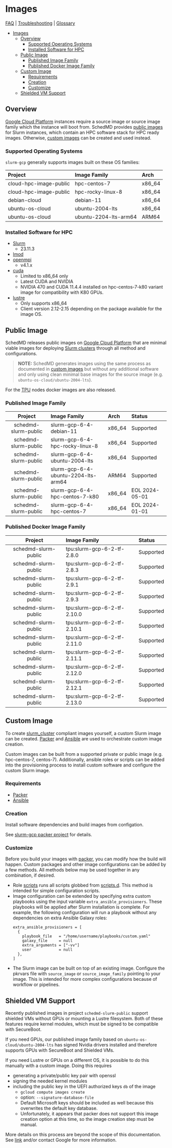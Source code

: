 # Images

[FAQ](./faq.md) | [Troubleshooting](./troubleshooting.md) |
[Glossary](./glossary.md)

<!-- mdformat-toc start --slug=github --no-anchors --maxlevel=6 --minlevel=1 -->

- [Images](#images)
  - [Overview](#overview)
    - [Supported Operating Systems](#supported-operating-systems)
    - [Installed Software for HPC](#installed-software-for-hpc)
  - [Public Image](#public-image)
    - [Published Image Family](#published-image-family)
    - [Published Docker Image Family](#published-docker-image-family)
  - [Custom Image](#custom-image)
    - [Requirements](#requirements)
    - [Creation](#creation)
    - [Customize](#customize)
  - [Shielded VM Support](#shielded-vm-support)

<!-- mdformat-toc end -->

## Overview

[Google Cloud Platform](./glossary.md#gcp) instances require a source image or
source image family which the instance will boot from. SchedMD provides
[public images](#public-image) for Slurm instances, which contain an HPC
software stack for HPC ready images. Otherwise, [custom images](#custom-image)
can be created and used instead.

### Supported Operating Systems

`slurm-gcp` generally supports images built on these OS families:

| Project                | Image Family          | Arch   |
| :--------------------- | :-------------------- | :----- |
| cloud-hpc-image-public | hpc-centos-7          | x86_64 |
| cloud-hpc-image-public | hpc-rocky-linux-8     | x86_64 |
| debian-cloud           | debian-11             | x86_64 |
| ubuntu-os-cloud        | ubuntu-2004-lts       | x86_64 |
| ubuntu-os-cloud        | ubuntu-2204-lts-arm64 | ARM64  |

### Installed Software for HPC

- [Slurm](https://www.schedmd.com/downloads.php)
  - 23.11.3
- [lmod](https://lmod.readthedocs.io/en/latest/index.html)
- [openmpi](https://www.open-mpi.org/)
  - v4.1.x
- [cuda](https://developer.nvidia.com/cuda-toolkit)
  - Limited to x86_64 only
  - Latest CUDA and NVIDIA
  - NVIDIA 470 and CUDA 11.4.4 installed on hpc-centos-7-k80 variant image for
    compatibility with K80 GPUs.
- [lustre](https://www.lustre.org/)
  - Only supports x86_64
  - Client version 2.12-2.15 depending on the package available for the image
    OS.

## Public Image

SchedMD releases public images on [Google Cloud Platform](./glossary.md#gcp)
that are minimal viable images for deploying
[Slurm clusters](./glossary.md#slurm) through all method and configurations.

> **NOTE:** SchedMD generates images using the same process as documented in
> [custom images](#custom-image) but without any additional software and only
> using clean minimal base images for the source image (e.g.
> `ubuntu-os-cloud/ubuntu-2004-lts`).

For the [TPU](./glossary.md#tpu) nodes docker images are also released.

### Published Image Family

|       Project        | Image Family                        | Arch   | Status         |
| :------------------: | :---------------------------------- | :----- | :------------- |
| schedmd-slurm-public | slurm-gcp-6-4-debian-11             | x86_64 | Supported      |
| schedmd-slurm-public | slurm-gcp-6-4-hpc-rocky-linux-8     | x86_64 | Supported      |
| schedmd-slurm-public | slurm-gcp-6-4-ubuntu-2004-lts       | x86_64 | Supported      |
| schedmd-slurm-public | slurm-gcp-6-4-ubuntu-2204-lts-arm64 | ARM64  | Supported      |
| schedmd-slurm-public | slurm-gcp-6-4-hpc-centos-7-k80      | x86_64 | EOL 2024-05-01 |
| schedmd-slurm-public | slurm-gcp-6-4-hpc-centos-7          | x86_64 | EOL 2024-01-01 |

### Published Docker Image Family

|       Project        | Image Family                | Status    |
| :------------------: | :-------------------------- | :-------- |
| schedmd-slurm-public | tpu:slurm-gcp-6-2-tf-2.8.0  | Supported |
| schedmd-slurm-public | tpu:slurm-gcp-6-2-tf-2.8.3  | Supported |
| schedmd-slurm-public | tpu:slurm-gcp-6-2-tf-2.9.1  | Supported |
| schedmd-slurm-public | tpu:slurm-gcp-6-2-tf-2.9.3  | Supported |
| schedmd-slurm-public | tpu:slurm-gcp-6-2-tf-2.10.0 | Supported |
| schedmd-slurm-public | tpu:slurm-gcp-6-2-tf-2.10.1 | Supported |
| schedmd-slurm-public | tpu:slurm-gcp-6-2-tf-2.11.0 | Supported |
| schedmd-slurm-public | tpu:slurm-gcp-6-2-tf-2.11.1 | Supported |
| schedmd-slurm-public | tpu:slurm-gcp-6-2-tf-2.12.0 | Supported |
| schedmd-slurm-public | tpu:slurm-gcp-6-2-tf-2.12.1 | Supported |
| schedmd-slurm-public | tpu:slurm-gcp-6-2-tf-2.13.0 | Supported |

## Custom Image

To create [slurm_cluster](../terraform/slurm_cluster/README.md) compliant images
yourself, a custom Slurm image can be created. [Packer](./glossary.md#packer)
and [Ansible](./glossary.md#ansible) are used to orchestrate custom image
creation.

Custom images can be built from a supported private or public image (e.g.
hpc-centos-7, centos-7). Additionally, ansible roles or scripts can be added
into the provisioning process to install custom software and configure the
custom Slurm image.

### Requirements

- [Packer](./glossary.md#packer)
- [Ansible](./glossary.md#ansible)

### Creation

Install software dependencies and build images from configation.

See [slurm-gcp packer project](../packer/README.md) for details.

### Customize

Before you build your images with [packer](./glossary.md#packer), you can modify
how the build will happen. Custom packages and other image configurations can be
added by a few methods. All methods below may be used together in any
combination, if desired.

- Role [scripts](./ansible/roles/scripts) runs all scripts globbed from
  [scripts.d](../ansible/scripts.d). This method is intended for simple
  configuration scripts.
- Image configuration can be extended by specifying extra custom playbooks using
  the input variable `extra_ansible_provisioners`. These playbooks will be
  applied after Slurm installation is complete. For example, the following
  configuration will run a playbook without any dependencies on extra Ansible
  Galaxy roles:
  ```hcl
  extra_ansible_provisioners = [
    {
      playbook_file   = "/home/username/playbooks/custom.yaml"
      galaxy_file     = null
      extra_arguments = ["-vv"]
      user            = null
    },
  ]
  ```
- The Slurm image can be built on top of an existing image. Configure the
  pkrvars file with `source_image` or `source_image_family` pointing to your
  image. This is intended for more complex configurations because of workflow or
  pipelines.

## Shielded VM Support

Recently published images in project `schedmd-slurm-public` support shielded VMs
without GPUs or mounting a Lustre filesystem. Both of these features require
kernel modules, which must be signed to be compatible with SecureBoot.

If you need GPUs, our published image family based on
`ubuntu-os-cloud/ubuntu-2004-lts` has signed Nvidia drivers installed and
therefore supports GPUs with SecureBoot and Shielded VMs.

If you need Lustre or GPUs on a different OS, it is possible to do this manually
with a custom image. Doing this requires

- generating a private/public key pair with openssl
- signing the needed kernel modules
- including the public key in the UEFI authorized keys `db` of the image
  - `gcloud compute images create`
  - option: `--signature-database-file`
  - Default Microsoft keys should be included as well because this overwrites
    the default key database.
  - Unfortunately, it appears that packer does not support this image creation
    option at this time, so the image creation step must be manual.

More details on this process are beyond the scope of this documentation. See
[link](https://cloud.google.com/compute/shielded-vm/docs/creating-shielded-images#adding-shielded-image)
and/or contact Google for more information.
